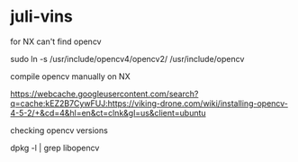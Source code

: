 # juli-vins

for NX can't find opencv

sudo ln -s /usr/include/opencv4/opencv2/ /usr/include/opencv


compile opencv manually on NX

https://webcache.googleusercontent.com/search?q=cache:kEZ2B7CywFUJ:https://viking-drone.com/wiki/installing-opencv-4-5-2/+&cd=4&hl=en&ct=clnk&gl=us&client=ubuntu

checking opencv versions

dpkg -l | grep libopencv
